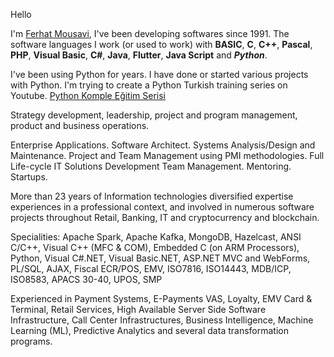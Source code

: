 Hello

I'm [Ferhat Mousavi](https://www.linkedin.com/in/ferhatmousavi/), I've been developing softwares since 1991. The software languages I work (or used to work) with **BASIC**, **C**, **C++**, **Pascal**, **PHP**, **Visual Basic**, **C#**, **Java**, **Flutter**, **Java Script** and ***Python***.

I've been using Python for years. I have done or started various projects with Python. I'm trying to create a Python Turkish training series on Youtube. [Python Komple Eğitim Serisi](https://www.youtube.com/watch?v=-NcgZe34gB0&list=PLtTs2BKyiS4C0KLmXx-3k4ho5tfW3Gs5C)

Strategy development, leadership, project and program management, product and business operations.

Enterprise Applications. Software Architect. Systems Analysis/Design and Maintenance. Project and Team Management using PMI methodologies. Full Life-cycle IT Solutions Development Team Management. Mentoring. Startups.

More than 23 years of Information technologies diversified expertise experiences in a professional context, and involved in numerous software projects throughout Retail, Banking, IT and cryptocurrency and blockchain.

Specialities: Apache Spark, Apache Kafka, MongoDB, Hazelcast, ANSI C/C++, Visual C++ (MFC & COM), Embedded C (on ARM Processors), Python, Visual C#.NET, Visual Basic.NET, ASP.NET MVC and WebForms, PL/SQL, AJAX, Fiscal ECR/POS, EMV, ISO7816, ISO14443, MDB/ICP, ISO8583, APACS 30-40, UPOS, SMP

Experienced in Payment Systems, E-Payments VAS, Loyalty, EMV Card & Terminal, Retail Services, High Available Server Side Software Infrastructure, Call Center Infrastructures, Business Intelligence, Machine Learning (ML), Predictive Analytics and several data transformation programs.
